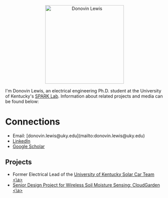 

<center>
<img src="/images/armsCrossed.jpg" alt="Donovin Lewis" width = "250" />
</center>

I'm Donovin Lewis, an electrical engineering Ph.D. student at the University of Kentucky's <a href ="http://sparklab.engr.uky.edu/">SPARK Lab</a>. Information about related projects and media can be found below:

# Connections
<ul>
  <li>Email: [donovin.lewis@uky.edu](mailto:donovin.lewis@uky.edu)</li>
  <li><a href="https://www.linkedin.com/in/donovin-lewis-466939139/">LinkedIn</a></li>
  <li><a href ="https://scholar.google.com/citations?user=sD9UgnAAAAAJ&hl=en&oi=ao">Google Scholar</a></li>
</ul>

## Projects
<ul>
  <li>Former Electrical Lead of the <a href ="http://solarcar.engr.uky.edu/"> University of Kentucky Solar Car Team <\a></li>
  <li>Senior Design Project for Wireless Soil Moisture Sensing:  <a href ="https://github.com/donovinlewis/CloudGarden"> CloudGarden <\a></li>
</ul>
